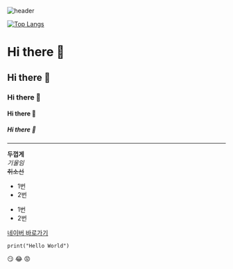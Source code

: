 ![header](https://capsule-render.vercel.app/api?type=wave&color=auto&height=300&section=header&text=하이브리드%20클라우드&fontSize=90&animation=fadeIn)

[![Top Langs](https://github-readme-stats.vercel.app/api/top-langs/?username=hatacon97)](https://github.com/hatacon97/github-readme-stats)

# Hi there 👋
## Hi there 👋
### Hi there 👋
#### Hi there 👋
##### Hi there 👋

---

**두껍게**<br>
*기울임*<br>
~~취소선~~<br>
* 1번
* 2번

- 1번
- 2번

[네이버 바로가기](https://naver.com)

```
print("Hello World")
```

:smirk:
:joy:
:rage:
<!--
**hatacon97/hatacon97** is a ✨ _special_ ✨ repository because its `README.md` (this file) appears on your GitHub profile.

Here are some ideas to get you started:

- 🔭 I’m currently working on ...
- 🌱 I’m currently learning ...
- 👯 I’m looking to collaborate on ...
- 🤔 I’m looking for help with ...
- 💬 Ask me about ...
- 📫 How to reach me: ...
- 😄 Pronouns: ...
- ⚡ Fun fact: ...
-->
